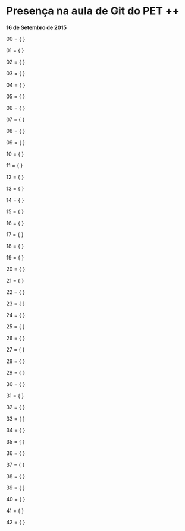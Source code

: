 Presença na aula de Git do PET ++
=================================

**16 de Setembro de 2015**

00 = {
}

01 = {
}

02 = {
}

03 = {
}

04 = {
}

05 = {
}

06 = {
}

07 = {
}

08 = {
}

09 = {
}

10 = {
}

11 = {
}

12 = {
}

13 = {
}

14 = {
}

15 = {
}

16 = {
}

17 = {
}

18 = {
}

19 = {
}

20 = {
}

21 = {
}

22 = {
}

23 = {
}

24 = {
}

25 = {
}

26 = {
}

27 = {
}

28 = {
}

29 = {
}

30 = {
}

31 = {
}

32 = {
}

33 = {
}

34 = {
}

35 = {
}

36 = {
}

37 = {
}

38 = {
}

39 = {
}

40 = {
}

41 = {
}

42 = {
}
